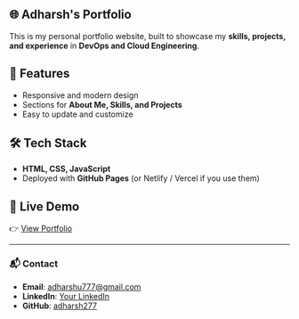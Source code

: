 ## 🌐 Adharsh's Portfolio

This is my personal portfolio website, built to showcase my **skills, projects, and experience** in **DevOps and Cloud Engineering**.  

## 🚀 Features
- Responsive and modern design  
- Sections for **About Me, Skills, and Projects**  
- Easy to update and customize  

## 🛠️ Tech Stack
- **HTML, CSS, JavaScript**  
- Deployed with **GitHub Pages** (or Netlify / Vercel if you use them)  

## 📌 Live Demo
👉 [View Portfolio](adharsh-portfolio-omega.vercel.app)

---

### 📬 Contact
- **Email**: adharshu777@gmail.com  
- **LinkedIn**: [Your LinkedIn]([https://linkedin.com/in/your-profile](https://www.linkedin.com/in/adharsh277/))  
- **GitHub**: [adharsh277](https://github.com/adharsh277)  
